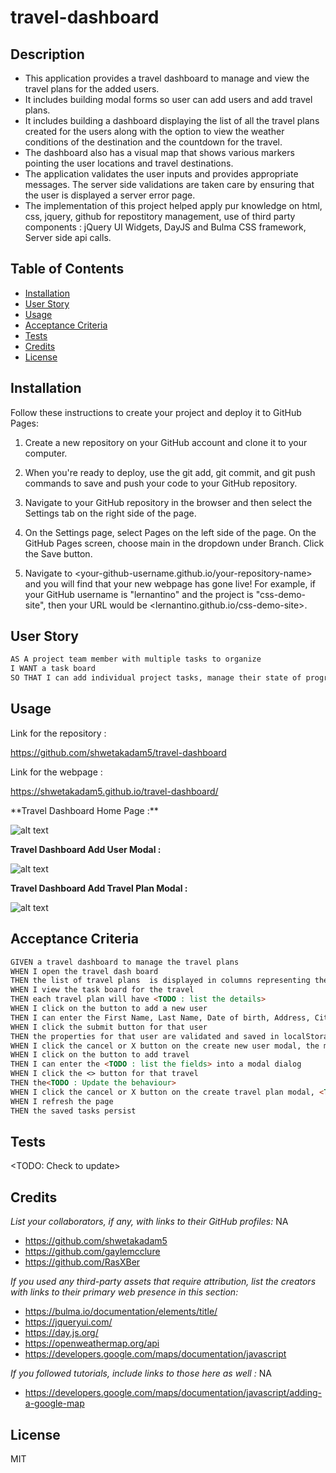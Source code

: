 # travel-dashboard

## Description

- This application provides a travel dashboard  to manage and view the travel plans for the added users. 
- It includes building modal forms so user can add users and add travel plans.
- It includes building a dashboard displaying the list of all the travel plans created for the users along with the option to view the weather conditions of the destination and the countdown for the travel.
- The dashboard also has a visual map that shows various markers pointing the user locations and travel destinations.
- The application validates the user inputs and provides appropriate messages. The server side validations are taken care by ensuring that the user is displayed a server error page.
- The implementation of this project helped apply pur knowledge on html, css, jquery, github for repostitory management, use of third party components : jQuery UI Widgets, DayJS and Bulma CSS framework, Server side api calls.

## Table of Contents 

- [Installation](#installation)
- [User Story](#userstory)
- [Usage](#usage)
- [Acceptance Criteria](#acceptancecriteria)
- [Tests](#tests)
- [Credits](#credits)
- [License](#license)

## Installation

Follow these instructions to create your project and deploy it to GitHub Pages:

1. Create a new repository on your GitHub account and clone it to your computer.

2. When you're ready to deploy, use the git add, git commit, and git push commands to save and push your code to your GitHub repository.

3. Navigate to your GitHub repository in the browser and then select the Settings tab on the right side of the page.

4. On the Settings page, select Pages on the left side of the page. On the GitHub Pages screen, choose main in the dropdown under Branch. Click the Save button.

5. Navigate to <your-github-username.github.io/your-repository-name> and you will find that your new webpage has gone live! For example, if your GitHub username is "lernantino" and the project is "css-demo-site", then your URL would be <lernantino.github.io/css-demo-site>.


## User Story 

```md
AS A project team member with multiple tasks to organize
I WANT a task board 
SO THAT I can add individual project tasks, manage their state of progress and track overall project progress accordingly
```

## Usage

Link for the repository : 

https://github.com/shwetakadam5/travel-dashboard

Link for the webpage : 

https://shwetakadam5.github.io/travel-dashboard/


<TODO : Update the application pages>
**Travel Dashboard Home Page :**

![alt text](assets/images/<>.jpg)


**Travel Dashboard Add User Modal :**

![alt text](assets/images/<>.jpg)


**Travel Dashboard Add Travel Plan Modal :**

![alt text](assets/images/<>.jpg)


## Acceptance Criteria 

```md
GIVEN a travel dashboard to manage the travel plans
WHEN I open the travel dash board
THEN the list of travel plans  is displayed in columns representing the <TODO : Update the dashboard details> and a visual map is displayed.
WHEN I view the task board for the travel
THEN each travel plan will have <TODO : list the details>
WHEN I click on the button to add a new user
THEN I can enter the First Name, Last Name, Date of birth, Address, City, Country and Zip Code into a modal dialog
WHEN I click the submit button for that user
THEN the properties for that user are validated and saved in localStorage.A map marker is created on the map.
WHEN I click the cancel or X button on the create new user modal, the modal dialog is closed and the dashboard is displayed.
WHEN I click on the button to add travel
THEN I can enter the <TODO : list the fields> into a modal dialog
WHEN I click the <> button for that travel
THEN the<TODO : Update the behaviour>
WHEN I click the cancel or X button on the create travel plan modal, <TODO: Update the behaviour>
WHEN I refresh the page
THEN the saved tasks persist
```

## Tests

<TODO: Check to update>

## Credits

_List your collaborators, if any, with links to their GitHub profiles:_ NA

- https://github.com/shwetakadam5
- https://github.com/gaylemcclure
- https://github.com/RasXBer



_If you used any third-party assets that require attribution, list the creators with links to their primary web presence in this section:_

- https://bulma.io/documentation/elements/title/
- https://jqueryui.com/
- https://day.js.org/
- https://openweathermap.org/api
- https://developers.google.com/maps/documentation/javascript


_If you followed tutorials, include links to those here as well :_ NA

- https://developers.google.com/maps/documentation/javascript/adding-a-google-map

## License

MIT
